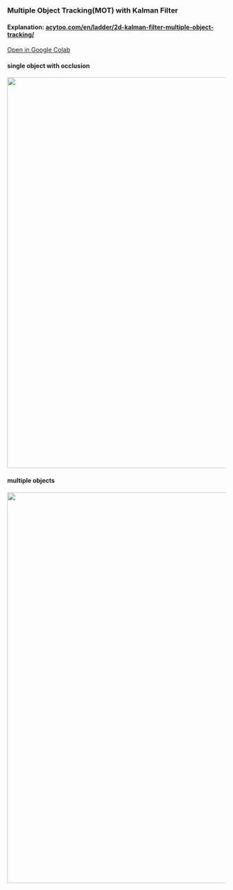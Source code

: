 ### Multiple Object Tracking(MOT) with Kalman Filter

#### Explanation: [acytoo.com/en/ladder/2d-kalman-filter-multiple-object-tracking/](https://acytoo.com/en/ladder/2d-kalman-filter-multiple-object-tracking/)

[Open in Google Colab](https://colab.research.google.com/github/Acytoo/Kalman-Filter-Multiple-Object-Tracking/blob/main/Kalman_Filter_Multiple_Object_Tracking.ipynb)

#### single object with occlusion
<center><img width=900 src='https://cdn.jsdelivr.net/gh/acytxx/a18f3c90988@dev/acytoo_sin_track_min.gif'></center>

#### multiple objects
<center><img width=900 src='https://cdn.jsdelivr.net/gh/acytxx/a18f3c90988@dev/acytoo_mul_track.gif'></center>
